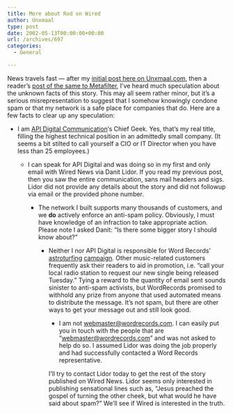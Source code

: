 ```yaml
---
title: More about Rod on Wired
author: Unxmaal
type: post
date: 2002-05-13T00:00:00+00:00
url: /archives/697
categories:
  - General

---
```

News travels fast &#8212; after my <A HREF="http://unxmaal.com/archives/00000705.htm">initial post here on Unxmaal.com</A>, then a reader&#8217;s <A HREF="http://www.metafilter.com/comments.mefi/17088">post of the same to Metafilter</A>, I&#8217;ve heard much speculation about the unknown facts of this story. This may all seem rather minor, but it&#8217;s a serious misrepresentation to suggest that I somehow knowingly condone spam or that my network is a safe place for companies that do. Here are a few facts to clear up any speculation:

</p> 

  * I am <A HREF="http://www.api-digital.com/">API Digital Communication</A>&#8216;s Chief Geek. Yes, that&#8217;s my real title, filling the highest technical position in an admittedly small company. (It seems a bit stilted to call yourself a CIO or IT Director when you have less than 25 employees.)</p> 
      * I can speak for API Digital and was doing so in my first and only email with Wired News via Danit Lidor. If you read my previous post, then you saw the entire communication, sans mail headers and sigs. Lidor did not provide any details about the story and did not followup via email or the provided phone number.</p> 
          * The network I built supports many thousands of customers, and we **do** actively enforce an anti-spam policy. Obviously, I must have knowledge of an infraction to take appropriate action. Please note I asked Danit: &#8220;Is there some bigger story I should know about?&#8221;</p> 
              * Neither I nor API Digital is responsible for Word Records&#8217; <A HREF="http://www.tuxedo.org/~esr/jargon/html/entry/astroturfing.html">astroturfing</A> <A HREF="http://www.wordrecords.com/contests/amy_rules.jpg">campaign</A>. Other music-related customers frequently ask their readers to aid in promotion, i.e. &#8220;call your local radio station to request our new single being released Tuesday.&#8221; Tying a reward to the quantity of email sent sounds sinister to anti-spam activists, but WordRecords promised to withhold any prize from anyone that used automated means to distribute the message. It&#8217;s not spam, but there are other ways to get your message out and still look good.</p> 
                  * I am not webmaster@wordrecords.com. I can easily put you in touch with the people that are &#8220;webmaster@wordrecords.com&#8221; and was not asked to help do so. I assumed Lidor was doing the job properly and had successfully contacted a Word Records representative.</p> 
                    </UL>
                    
                    I&#8217;ll try to contact Lidor today to get the rest of the story published on Wired News. Lidor seems only interested in publishing sensational lines such as, &#8220;Jesus preached the gospel of turning the other cheek, but what would he have said about spam?&#8221; We&#8217;ll see if Wired is interested in the truth.